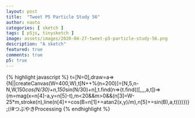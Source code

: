 ```yaml
---
layout: post
title:  "Tweet P5 Particle Study 56"
author: naoto
categories: [ sketch ]
tags: [ p5js, tinysketch ]
image: assets/images/2020-04-27-tweet-p5-particle-study-56.png
description: "A sketch"
featured: true
comments: true
p5: true
---
```


<div id = "p5sketch">
  <!-- p5 instance will be created here -->
</div>

{% highlight javascript %}
t=[N=0],draw=a=>{N||createCanvas(W=400,W),t[N++%(n=200)]=[N,5,n-N,W,150*cos(N/30)+n,150*sin(N/30)+n],t.find(n=>{t.find(([,,,,a,t])=>{m=mag(x=n[4]-a,y=n[5]-t),m<20&&m>0&&(n[3]=W-25*m,stroke(n),line(n[4]+=cos(B=n[1]+=atan2(x,y)/m),n[5]+=sin(B),a,t))})})};//#つぶやきProcessing
{% endhighlight %}

<script>
// Naoto Hieda
// https://creativecommons.org/licenses/by-sa/3.0/
t=[N=0],draw=a=>{N||createCanvas(W=400,W),t[N++%(n=200)]=[N,5,n-N,W,150*cos(N/30)+n,150*sin(N/30)+n],t.find(n=>{t.find(([,,,,a,t])=>{m=mag(x=n[4]-a,y=n[5]-t),m<20&&m>0&&(n[3]=W-25*m,stroke(n),line(n[4]+=cos(B=n[1]+=atan2(x,y)/m),n[5]+=sin(B),a,t))})})};//#つぶやきProcessing
handler = setInterval(()=>{
  const canvas = document.getElementById("defaultCanvas0");
  if(canvas != undefined) {
    clearInterval(handler);
    document.getElementById("p5sketch").appendChild(canvas);
  }
}, 500);
</script>
